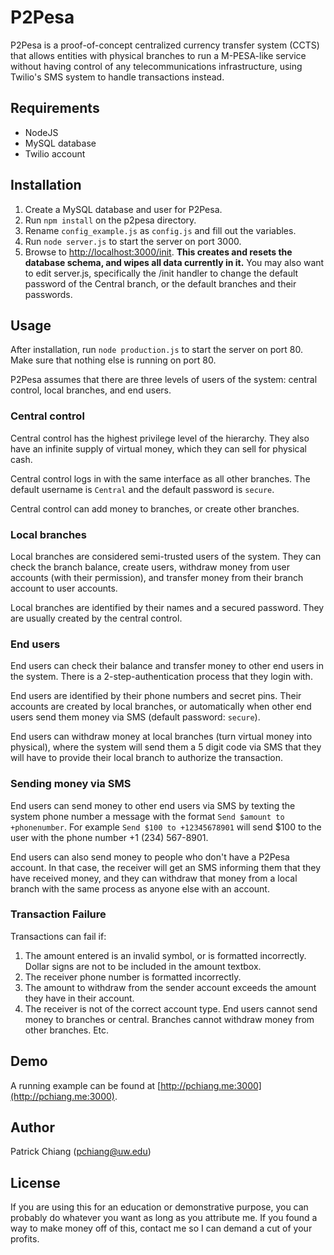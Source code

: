 # P2Pesa

P2Pesa is a proof-of-concept centralized currency transfer system (CCTS) that allows entities with physical branches to run a M-PESA-like service without having control of any telecommunications infrastructure, using Twilio's SMS system to handle transactions instead.

## Requirements

* NodeJS
* MySQL database
* Twilio account

## Installation

1. Create a MySQL database and user for P2Pesa.
2. Run `npm install` on the p2pesa directory.
3. Rename `config_example.js` as `config.js` and fill out the variables.
4. Run `node server.js` to start the server on port 3000.
5. Browse to [http://localhost:3000/init](http://localhost:3000/init). **This creates and resets the database schema, and wipes all data currently in it.** You may also want to edit server.js, specifically the /init handler to change the default password of the Central branch, or the default branches and their passwords.

## Usage

After installation, run `node production.js` to start the server on port 80. Make sure that nothing else is running on port 80.

P2Pesa assumes that there are three levels of users of the system: central control, local branches, and end users.

### Central control

Central control has the highest privilege level of the hierarchy. They also have an infinite supply of virtual money, which they can sell for physical cash.

Central control logs in with the same interface as all other branches. The default username is `Central` and the default password is `secure`.

Central control can add money to branches, or create other branches.

### Local branches

Local branches are considered semi-trusted users of the system. They can check the branch balance, create users, withdraw money from user accounts (with their permission), and transfer money from their branch account to user accounts.

Local branches are identified by their names and a secured password. They are usually created by the central control.

### End users

End users can check their balance and transfer money to other end users in the system. There is a 2-step-authentication process that they login with.

End users are identified by their phone numbers and secret pins. Their accounts are created by local branches, or automatically when other end users send them money via SMS (default password: `secure`).

End users can withdraw money at local branches (turn virtual money into physical), where the system will send them a 5 digit code via SMS that they will have to provide their local branch to authorize the transaction.

### Sending money via SMS

End users can send money to other end users via SMS by texting the system phone number a message with the format `Send $amount to +phonenumber`. For example `Send $100 to +12345678901` will send $100 to the user with the phone number +1 (234) 567-8901.

End users can also send money to people who don't have a P2Pesa account. In that case, the receiver will get an SMS informing them that they have received money, and they can withdraw that money from a local branch with the same process as anyone else with an account.

### Transaction Failure

Transactions can fail if:

1. The amount entered is an invalid symbol, or is formatted incorrectly. Dollar signs are not to be included in the amount textbox.
2. The receiver phone number is formatted incorrectly.
3. The amount to withdraw from the sender account exceeds the amount they have in their account.
4. The receiver is not of the correct account type. End users cannot send money to branches or central. Branches cannot withdraw money from other branches. Etc.

## Demo

A running example can be found at [http://pchiang.me:3000](http://pchiang.me:3000).

## Author

Patrick Chiang (pchiang@uw.edu)

## License

If you are using this for an education or demonstrative purpose, you can probably do whatever you want as long as you attribute me. If you found a way to make money off of this, contact me so I can demand a cut of your profits.